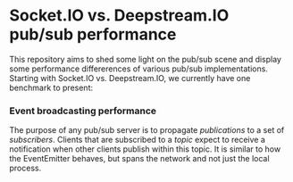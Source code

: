 # Socket.IO vs. Deepstream.IO pub/sub performance
This repository aims to shed some light on the pub/sub scene and display some performance differerences of various pub/sub implementations. Starting with Socket.IO vs. Deepstream.IO, we currently have one benchmark to present:

### Event broadcasting performance
The purpose of any pub/sub server is to propagate *publications* to a set of *subscribers*. Clients that are subscribed to a *topic* expect to receive a notification when other clients publish within this topic. It is similar to how the EventEmitter behaves, but spans the network and not just the local process.
